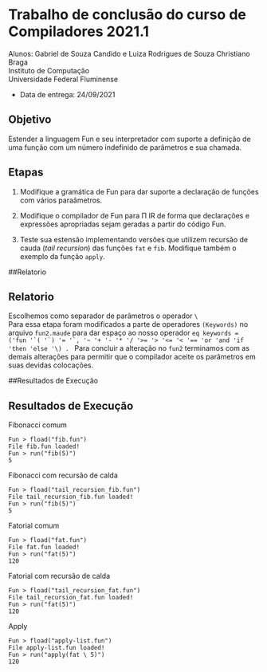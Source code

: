 # Trabalho de conclusão do curso de Compiladores 2021.1
Alunos: Gabriel de Souza Candido e Luiza Rodrigues de Souza
Christiano Braga  
Instituto de Computação  
Universidade Federal Fluminense
- Data de entrega: 24/09/2021
## Objetivo
Estender a linguagem Fun e seu interpretador com suporte a definição
de uma função com um número indefinido de parâmetros e sua chamada.
## Etapas
1. Modifique a gramática de Fun para dar suporte a declaração de
   funções com vários paraâmetros.  
   
2. Modifique o compilador de Fun para Π IR de forma que declarações e
   expressões apropriadas sejam geradas a partir do código Fun.
   
   
3. Teste sua estensão implementando versões que utilizem recursão de
   cauda (_tail recursion_) das funções ```fat``` e ```fib```. Modifique também o
   exemplo da função ```apply```.

##Relatorio    
## Relatorio    
   Escolhemos como separador de parâmetros o operador ```\```   
   Para essa etapa foram modificados a parte de operadores ```(Keywords)``` no arquivo ```fun2.maude```  para dar espaço ao nosso operador
   ```eq keywords = ('fun '`( '`) '= '`, '~ '+ '- '* '/ '>= '> '<= '< '== 'or 'and 'if 'then 'else '\) . ```
   Para concluir a alteração no ```fun2``` terminamos com as demais alterações para permitir que o compilador aceite os parâmetros em suas devidas colocações.
   
##Resultados de Execução
## Resultados de Execução
Fibonacci comum
 ```
Fun > fload("fib.fun")
File fib.fun loaded!
Fun > run("fib(5)")
5
 ```   
 
 
Fibonacci com recursão de calda
 ```
Fun > fload("tail_recursion_fib.fun")
File tail_recursion_fib.fun loaded!
Fun > run("fib(5)")
5
 ```   
Fatorial comum
 ```
Fun > fload("fat.fun")
File fat.fun loaded!
Fun > run("fat(5)")
120
 ```   
Fatorial com recursão de calda
 ```
Fun > fload("tail_recursion_fat.fun")
File tail_recursion_fat.fun loaded!
Fun > run("fat(5)")
120
 ```   
 Apply
  ```
Fun > fload("apply-list.fun")
File apply-list.fun loaded!
Fun > run("apply(fat \ 5)")
120
 ```   

